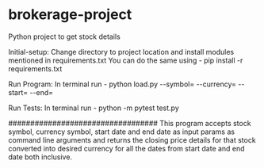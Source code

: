 # brokerage-project
Python project to get stock details

Initial-setup:
Change directory to project location and install modules mentioned in requirements.txt
You can do the same using - pip install -r requirements.txt

Run Program:
In terminal run - python load.py --symbol=<symbol> --currency=<currency> --start=<start date> --end=<end date>

Run Tests:
In terminal run - python -m pytest test.py

##################################
This program accepts stock symbol, currency symbol, start date and end date as input params as command line arguments and returns the closing price details for that stock converted into desired currency for all the dates from start date and end date both inclusive.


